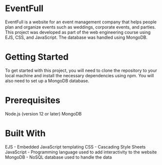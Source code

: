 # EventFull
EventFull is a website for an event management company that helps people plan and organize events such as weddings, corporate events, and parties. This project was developed as part of the web engineering course using EJS, CSS, and JavaScript. The database was handled using MongoDB.

# Getting Started
To get started with this project, you will need to clone the repository to your local machine and install the necessary dependencies using npm. You will also need to set up a MongoDB database.

# Prerequisites
Node.js (version 12 or later)
MongoDB

# Built With
EJS - Embedded JavaScript templating
CSS - Cascading Style Sheets
JavaScript - Programming language used to add interactivity to the website
MongoDB - NoSQL database used to handle the data
